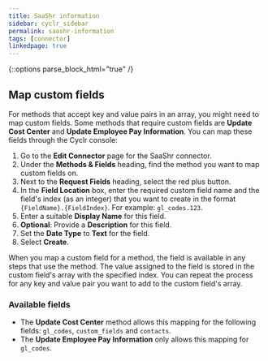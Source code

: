```yaml
---
title: SaaShr information
sidebar: cyclr_sidebar
permalink: saashr-information
tags: [connector]
linkedpage: true
---
```

{::options parse_block_html="true" /}
<section class="card">

## Map custom fields

For methods that accept key and value pairs in an array, you might need to map custom fields. Some methods that require custom fields are **Update Cost Center** and **Update Employee Pay Information**. You can map these fields through the Cyclr console:

1. Go to the **Edit Connector** page for the SaaShr connector.
2. Under the **Methods & Fields** heading, find the method you want to map custom fields on.
3. Next to the **Request Fields** heading, select the red plus button.
4. In the **Field Location** box, enter the required custom field name and the field's index (as an integer) that you want to create in the format `{FieldName}.{FieldIndex}`. For example: `gl_codes.123`.
5. Enter a suitable **Display Name** for this field.
6. **Optional**: Provide a **Description** for this field.
7. Set the **Date Type** to **Text** for the field.
8. Select **Create**.
 
When you map a custom field for a method, the field is available in any steps that use the method. The value assigned to the field is stored in the custom field's array with the specified index. You can repeat the process for any key and value pair you want to add to the custom field's array.

### Available fields

* The **Update Cost Center** method allows this mapping for the following fields: `gl_codes`, `custom_fields` and `contacts`.
* The **Update Employee Pay Information** only allows this mapping for `gl_codes`.

</section>
